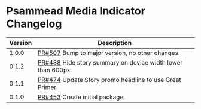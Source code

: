 # Psammead Media Indicator Changelog

<!-- prettier-ignore -->
| Version | Description |
| ------- | ----------- |
| 1.0.0   | [PR#507](https://github.com/bbc/psammead/pull/507) Bump to major version, no other changes. |
| 0.1.2   | [PR#488](https://github.com/BBC-News/psammead/pull/488) Hide story summary on device width lower than 600px. |
| 0.1.1   | [PR#474](https://github.com/BBC-News/psammead/pull/474) Update Story promo headline to use Great Primer. |
| 0.1.0   | [PR#453](https://github.com/BBC-News/psammead/pull/453) Create initial package. |
